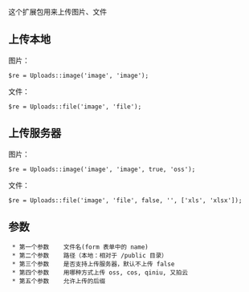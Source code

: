 这个扩展包用来上传图片、文件

## 上传本地
图片：

    $re = Uploads::image('image', 'image');
    
文件：    
        
    $re = Uploads::file('image', 'file');
    
## 上传服务器
 
图片：

    $re = Uploads::image('image', 'image', true, 'oss');
    
文件：    
        
    $re = Uploads::file('image', 'file', false, '', ['xls', 'xlsx']);

## 参数

     * 第一个参数    文件名(form 表单中的 name)
     * 第二个参数    路径（本地：相对于 /public 目录）
     * 第三个参数    是否支持上传服务器，默认不上传 false
     * 第四个参数    用哪种方式上传 oss, cos, qiniu, 又拍云
     * 第五个参数    允许上传的后缀
